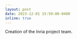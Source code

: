 ```yaml
---
layout: post
date: 2023-12-01 15:59:00-0400
inline: true
---
```


Creation of the Inria project team.
